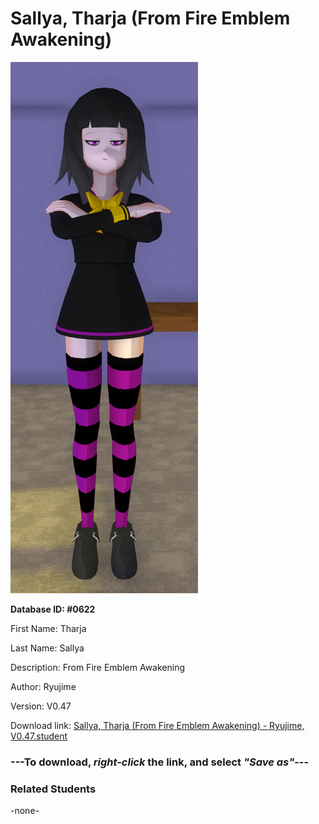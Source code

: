 # Sallya, Tharja (From Fire Emblem Awakening)

<img src="Files/Sallya, Tharja (From Fire Emblem Awakening).png" title="Sallya, Tharja (From Fire Emblem Awakening) - Ryujime, V0.47">

**Database ID: #0622**

First Name: Tharja

Last Name: Sallya

Description: From Fire Emblem Awakening

Author: Ryujime

Version: V0.47

Download link: <a href="https://raw.githubusercontent.com/Arbiter1223/Daigaku-Gurashi-Custom-Students/master/Students/Files/Sallya%2C%20Tharja%20(From%20Fire%20Emblem%20Awakening)%20-%20Ryujime%2C%20V0.47.student">Sallya, Tharja (From Fire Emblem Awakening) - Ryujime, V0.47.student</a>

### ---**To download, _right-click_ the link, and select _"Save as"_**---

### Related Students

-none-
